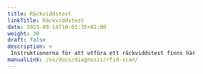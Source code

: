 ```yaml
---
title: Räckviddstest
linkTitle: Räckviddstest
date: 2023-09-14T10:01:35+02:00
weight: 30
draft: false
description: >
 Instruktionerna för att utföra ett räckviddstest finns här
manualLink: /sv/docs/diagnosis/rfid-scan/
---
```

